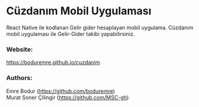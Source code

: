 # Cüzdanım Mobil Uygulaması

React Native ile kodlanan Gelir gider hesaplayan mobil uygulama. Cüzdanım mobil uygulaması ile Gelir-Gider takibi yapabilirsiniz.<br />

### Website:
https://boduremre.github.io/cuzdanim<br />

### Authors:
Emre Bodur (https://github.com/boduremre)<br />
Murat Soner Çilingir (https://github.com/MSC-gh)<br />
